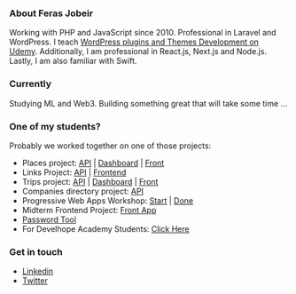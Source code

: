 ### About Feras Jobeir

Working with PHP and JavaScript since 2010. Professional in Laravel and WordPress. I teach [WordPress plugins and Themes Development on Udemy](https://www.udemy.com/course/wordpress-themes-plugins-development/?referralCode=5FE49258397AD5577BAF). Additionally, I am professional in React.js, Next.js and Node.js. Lastly, I am also familiar with Swift.

### Currently
Studying ML and Web3. Building something great that will take some time ...

### One of my students?

Probably we worked together on one of those projects:

- Places project: [API](https://github.com/fjobeir/places-api) | [Dashboard](https://github.com/fjobeir/places-dashboard) | [Front](https://github.com/fjobeir/places-web)
- Links Project: [API](https://github.com/fjobeir/links-api) | [Frontend](https://github.com/fjobeir/links-front)
- Trips project: [API](https://github.com/fjobeir/trip-api) | [Dashboard](https://github.com/fjobeir/trip-dashboard) | [Front](https://github.com/fjobeir/trip-front)
- Companies directory project: [API](https://github.com/fjobeir/companies-directory-api)
- Progressive Web Apps Workshop: [Start](https://github.com/fjobeir/pwa-starter) | [Done](https://github.com/fjobeir/pwa-done)
- Midterm Frontend Project: [Front App](https://github.com/fjobeir/frontend-project-react)
- [Password Tool](https://github.com/fjobeir/password-generator-checker-react)
- For Develhope Academy Students: [Click Here](https://github.com/fjobeir/develhope)

### Get in touch
- [Linkedin](https://www.linkedin.com/in/fjobeir)
- [Twitter](https://twitter.com/fjobeir)
